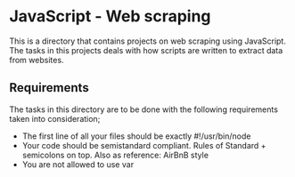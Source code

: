 # JavaScript - Web scraping
This is a directory that contains projects on web scraping using JavaScript. The tasks in this projects deals with how scripts are written to extract data from websites.

## Requirements
The tasks in this directory are to be done with the following requirements taken into consideration;
- The first line of all your files should be exactly #!/usr/bin/node
- Your code should be semistandard compliant. Rules of Standard + semicolons on top. Also as reference: AirBnB style
- You are not allowed to use var
